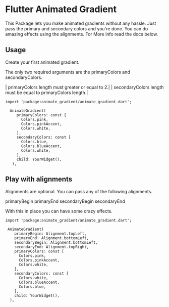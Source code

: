 # Flutter Animated Gradient

This Package lets you make animated gradients without any hassle. Just pass the primary and secondary colors and you're done. You can do amazing effects using the alignments. For More info read the docs below.

## Usage

Create your first animated gradient.

The only two required arguments are the primaryColors and secondaryColors.

| primaryColors length must greater or equal to 2.| | secondaryColors length must be equal to primaryColors length.|

   ```
   import 'package:animate_gradient/animate_gradient.dart';

     AnimateGradient(
        primaryColors: const [
          Colors.pink,
          Colors.pinkAccent,
          Colors.white,
        ],
        secondaryColors: const [
          Colors.blue,
          Colors.blueAccent,
          Colors.white,
        ],
        child: YourWidget(),
      ),
   ```

## Play with alignments

Alignments are optional. You can pass any of the following alignments.

primaryBegin primaryEnd secondaryBegin secondaryEnd

With this in place you can have some crazy effects.

   ```
   import 'package:animate_gradient/animate_gradient.dart';

    AnimateGradient(
       primaryBegin: Alignment.topLeft,
       primaryEnd: Alignment.bottomLeft,
       secondaryBegin: Alignment.bottomLeft,
       secondaryEnd: Alignment.topRight,
       primaryColors: const [
         Colors.pink,
         Colors.pinkAccent,
         Colors.white,
       ],
       secondaryColors: const [
         Colors.white,
         Colors.blueAccent,
         Colors.blue,
       ],
       child: YourWidget(),
     ),
   ```
